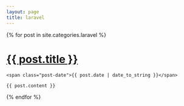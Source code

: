 ```yaml
---
layout: page
title: laravel
---
```


<div class="posts">
  {% for post in site.categories.laravel %}
  <div class="post">
    <h1 class="post-title">
      <a href="{{ site.url }}/{{ post.url }}">
        {{ post.title }}
      </a>
    </h1>

    <span class="post-date">{{ post.date | date_to_string }}</span>

    {{ post.content }}
  </div>
  {% endfor %}
</div>
